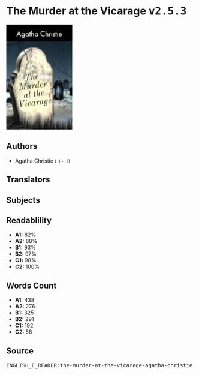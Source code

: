 # The Murder at the Vicarage <kbd>v2.5.3</kbd>

![](./cover.medium.jpg "")

## Authors


 - Agatha Christie <small>(-1 - -1)</small>

## Translators



## Subjects



## Readablility


 - **A1:** 82%
 - **A2:** 88%
 - **B1:** 93%
 - **B2:** 97%
 - **C1:** 98%
 - **C2:** 100%

## Words Count


 - **A1:** 438
 - **A2:** 276
 - **B1:** 325
 - **B2:** 291
 - **C1:** 192
 - **C2:** 58

## Source


<kbd>ENGLISH_E_READER:the-murder-at-the-vicarage-agatha-christie</kbd>
